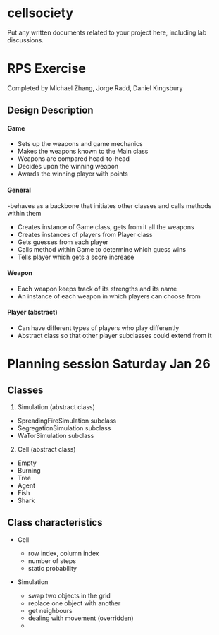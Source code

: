# cellsociety

Put any written documents related to your project here, including lab discussions.

# RPS Exercise

Completed by Michael Zhang, Jorge Radd, Daniel Kingsbury

## Design Description

#### Game
- Sets up the weapons and game mechanics
- Makes the weapons known to the Main class
- Weapons are compared head-to-head
- Decides upon the winning weapon
- Awards the winning player with points

#### General
-behaves as a backbone that initiates other classes and calls methods within them
- Creates instance of Game class, gets from it all the weapons
- Creates instances of players from Player class
- Gets guesses from each player
- Calls method within Game to determine which guess wins
- Tells player which gets a score increase

#### Weapon
- Each weapon keeps track of its strengths and its name
- An instance of each weapon in which players can choose from

#### Player (abstract)
- Can have different types of players who play differently
- Abstract class so that other player subclasses could extend from it


# Planning session Saturday Jan 26

## Classes

1) Simulation (abstract class)
  - SpreadingFireSimulation subclass
  - SegregationSimulation subclass
  - WaTorSimulation subclass

2) Cell (abstract class)
  - Empty
  - Burning
  - Tree
  - Agent
  - Fish
  - Shark

## Class characteristics

- Cell
  - row index, column index
  - number of steps
  - static probability

- Simulation
  - swap two objects in the grid
  - replace one object with another
  - get neighbours
  - dealing with movement (overridden)
  -






